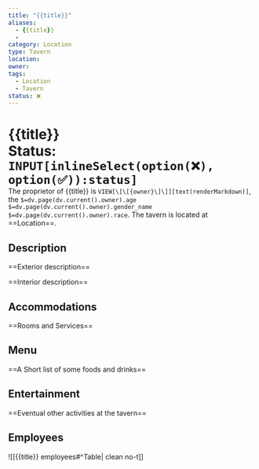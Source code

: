 ```yaml
---
title: "{{title}}"
aliases:
  - {{title}} 
  - 
category: Location
type: Tavern
location: 
owner: 
tags:
  - Location
  - Tavern
status: ❌
---
```

# {{title}} <span style="float:right">Status: `INPUT[inlineSelect(option(❌), option(✅)):status]`</span>

The proprietor of {{title}} is `VIEW[\[\[{owner}\]\]][text(renderMarkdown)]`, the `$=dv.page(dv.current().owner).age` `$=dv.page(dv.current().owner).gender_name` `$=dv.page(dv.current().owner).race`. The tavern is located at ==Location==.

## Description 
==Exterior description==

==Interior description==

## Accommodations
==Rooms and Services==

## Menu
==A Short list of some foods and drinks==

## Entertainment

==Eventual other activities at the tavern==

## Employees

![[{{title}} employees#^Table| clean no-t]]